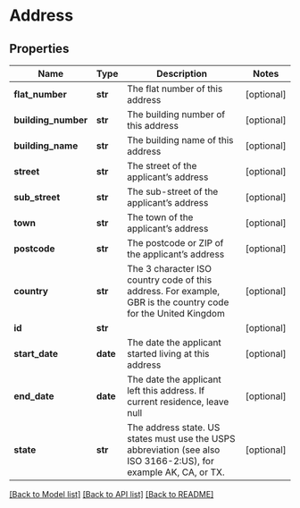# Address

## Properties
Name | Type | Description | Notes
------------ | ------------- | ------------- | -------------
**flat_number** | **str** | The flat number of this address | [optional] 
**building_number** | **str** | The building number of this address | [optional] 
**building_name** | **str** | The building name of this address | [optional] 
**street** | **str** | The street of the applicant’s address | [optional] 
**sub_street** | **str** | The sub-street of the applicant’s address | [optional] 
**town** | **str** | The town of the applicant’s address | [optional] 
**postcode** | **str** | The postcode or ZIP of the applicant’s address | [optional] 
**country** | **str** | The 3 character ISO country code of this address. For example, GBR is the country code for the United Kingdom | [optional] 
**id** | **str** |  | [optional] 
**start_date** | **date** | The date the applicant started living at this address | [optional] 
**end_date** | **date** | The date the applicant left this address. If current residence, leave null | [optional] 
**state** | **str** | The address state. US states must use the USPS abbreviation (see also ISO 3166-2:US), for example AK, CA, or TX. | [optional] 

[[Back to Model list]](../README.md#documentation-for-models) [[Back to API list]](../README.md#documentation-for-api-endpoints) [[Back to README]](../README.md)


